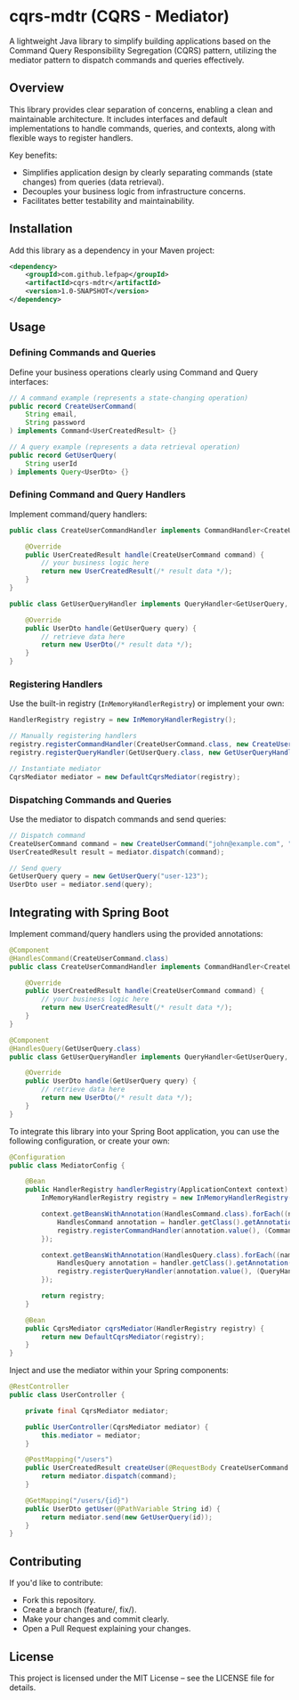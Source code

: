 # cqrs-mdtr (CQRS - Mediator)

A lightweight Java library to simplify building applications based on the Command Query 
Responsibility Segregation (CQRS) pattern, utilizing the mediator pattern to dispatch 
commands and queries effectively.

## Overview

This library provides clear separation of concerns, enabling a clean and maintainable architecture. It includes interfaces and default implementations to handle commands, queries, and contexts, along with flexible ways to register handlers.

Key benefits:

- Simplifies application design by clearly separating commands (state changes) from queries (data retrieval).
- Decouples your business logic from infrastructure concerns.
- Facilitates better testability and maintainability.

## Installation

Add this library as a dependency in your Maven project:

```xml
<dependency>
    <groupId>com.github.lefpap</groupId>
    <artifactId>cqrs-mdtr</artifactId>
    <version>1.0-SNAPSHOT</version>
</dependency>
```

## Usage

### Defining Commands and Queries

Define your business operations clearly using Command and Query interfaces:

```java
// A command example (represents a state-changing operation)
public record CreateUserCommand(
    String email,
    String password
) implements Command<UserCreatedResult> {}

// A query example (represents a data retrieval operation)
public record GetUserQuery(
    String userId
) implements Query<UserDto> {}
```

### Defining Command and Query Handlers

Implement command/query handlers:

```java
public class CreateUserCommandHandler implements CommandHandler<CreateUserCommand, UserCreatedResult> {

    @Override
    public UserCreatedResult handle(CreateUserCommand command) {
        // your business logic here
        return new UserCreatedResult(/* result data */);
    }
}

public class GetUserQueryHandler implements QueryHandler<GetUserQuery, UserDto> {

    @Override
    public UserDto handle(GetUserQuery query) {
        // retrieve data here
        return new UserDto(/* result data */);
    }
}
```

### Registering Handlers

Use the built-in registry (`InMemoryHandlerRegistry`) or implement your own:

```java
HandlerRegistry registry = new InMemoryHandlerRegistry();

// Manually registering handlers
registry.registerCommandHandler(CreateUserCommand.class, new CreateUserCommandHandler());
registry.registerQueryHandler(GetUserQuery.class, new GetUserQueryHandler());

// Instantiate mediator
CqrsMediator mediator = new DefaultCqrsMediator(registry);
```

### Dispatching Commands and Queries

Use the mediator to dispatch commands and send queries:

```java
// Dispatch command
CreateUserCommand command = new CreateUserCommand("john@example.com", "john123");
UserCreatedResult result = mediator.dispatch(command);

// Send query
GetUserQuery query = new GetUserQuery("user-123");
UserDto user = mediator.send(query);
```

## Integrating with Spring Boot

Implement command/query handlers using the provided annotations:

```java
@Component
@HandlesCommand(CreateUserCommand.class)
public class CreateUserCommandHandler implements CommandHandler<CreateUserCommand, UserCreatedResult> {

    @Override
    public UserCreatedResult handle(CreateUserCommand command) {
        // your business logic here
        return new UserCreatedResult(/* result data */);
    }
}

@Component
@HandlesQuery(GetUserQuery.class)
public class GetUserQueryHandler implements QueryHandler<GetUserQuery, UserDto> {

    @Override
    public UserDto handle(GetUserQuery query) {
        // retrieve data here
        return new UserDto(/* result data */);
    }
}
```

To integrate this library into your Spring Boot application, you can use the following 
configuration, or create your own:

```java
@Configuration
public class MediatorConfig {

    @Bean
    public HandlerRegistry handlerRegistry(ApplicationContext context) {
        InMemoryHandlerRegistry registry = new InMemoryHandlerRegistry();

        context.getBeansWithAnnotation(HandlesCommand.class).forEach((name, handler) -> {
            HandlesCommand annotation = handler.getClass().getAnnotation(HandlesCommand.class);
            registry.registerCommandHandler(annotation.value(), (CommandHandler<?, ?>) handler);
        });

        context.getBeansWithAnnotation(HandlesQuery.class).forEach((name, handler) -> {
            HandlesQuery annotation = handler.getClass().getAnnotation(HandlesQuery.class);
            registry.registerQueryHandler(annotation.value(), (QueryHandler<?, ?>) handler);
        });

        return registry;
    }

    @Bean
    public CqrsMediator cqrsMediator(HandlerRegistry registry) {
        return new DefaultCqrsMediator(registry);
    }
}
```

Inject and use the mediator within your Spring components:

```java
@RestController
public class UserController {

    private final CqrsMediator mediator;

    public UserController(CqrsMediator mediator) {
        this.mediator = mediator;
    }

    @PostMapping("/users")
    public UserCreatedResult createUser(@RequestBody CreateUserCommand command) {
        return mediator.dispatch(command);
    }

    @GetMapping("/users/{id}")
    public UserDto getUser(@PathVariable String id) {
        return mediator.send(new GetUserQuery(id));
    }
}
```

## Contributing
If you'd like to contribute:

- Fork this repository.
- Create a branch (feature/<feature-name>, fix/<bug-fix>).
- Make your changes and commit clearly.
- Open a Pull Request explaining your changes.

## License

This project is licensed under the MIT License – see the LICENSE file for details.